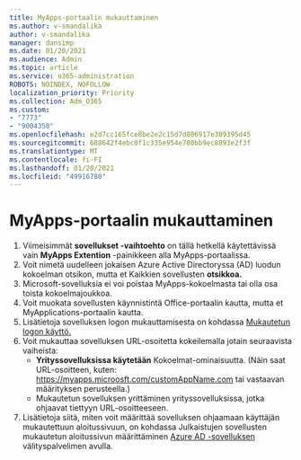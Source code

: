 ```yaml
---
title: MyApps-portaalin mukauttaminen
ms.author: v-smandalika
author: v-smandalika
manager: dansimp
ms.date: 01/20/2021
ms.audience: Admin
ms.topic: article
ms.service: o365-administration
ROBOTS: NOINDEX, NOFOLLOW
localization_priority: Priority
ms.collection: Adm_O365
ms.custom:
- "7773"
- "9004350"
ms.openlocfilehash: e2d7cc165fce8be2e2c15d7d806917e309395d45
ms.sourcegitcommit: 688642f4ebc0f1c335e954e780bb9ec8893e2f3f
ms.translationtype: MT
ms.contentlocale: fi-FI
ms.lasthandoff: 01/20/2021
ms.locfileid: "49916780"
---
```

# <a name="customize-myapps-portal"></a>MyApps-portaalin mukauttaminen

1. Viimeisimmät **sovellukset -vaihtoehto** on tällä hetkellä käytettävissä vain **MyApps Extention** -painikkeen alla MyApps-portaalissa.
2. Voit nimetä uudelleen jokaisen Azure Active Directoryssa (AD) luodun kokoelman otsikon, mutta et Kaikkien sovellusten **otsikkoa.**
3. Microsoft-sovelluksia ei voi poistaa MyApps-kokoelmasta tai olla osa toista kokoelmajoukkoa.
4. Voit muokata sovellusten käynnistintä Office-portaalin kautta, mutta et MyApplications-portaalin kautta.
5. Lisätietoja sovelluksen logon mukauttamisesta on kohdassa [Mukautetun logon käyttö.](https://docs.microsoft.com/azure/active-directory/manage-apps/add-application-portal-configure#use-a-custom-logo)
6. Voit mukauttaa sovelluksen URL-osoitetta kokeilemalla jotain seuraavista vaiheista:
    - **Yrityssovelluksissa käytetään** Kokoelmat-ominaisuutta. (Näin saat URL-osoitteen, kuten: https://myapps.microosft.com/customAppName.com tai vastaavan määrityksen perusteella.)
    - Mukautetun sovelluksen yrittäminen yrityssovelluksissa, jotka ohjaavat tiettyyn URL-osoitteeseen.
7. Lisätietoja siitä, miten voit määrittää sovelluksen ohjaamaan käyttäjän mukautettuun aloitussivuun, on kohdassa Julkaistujen sovellusten mukautetun aloitussivun määrittäminen [Azure AD -sovelluksen](https://docs.microsoft.com/azure/active-directory/manage-apps/application-proxy-configure-custom-home-page) välityspalvelimen avulla.
